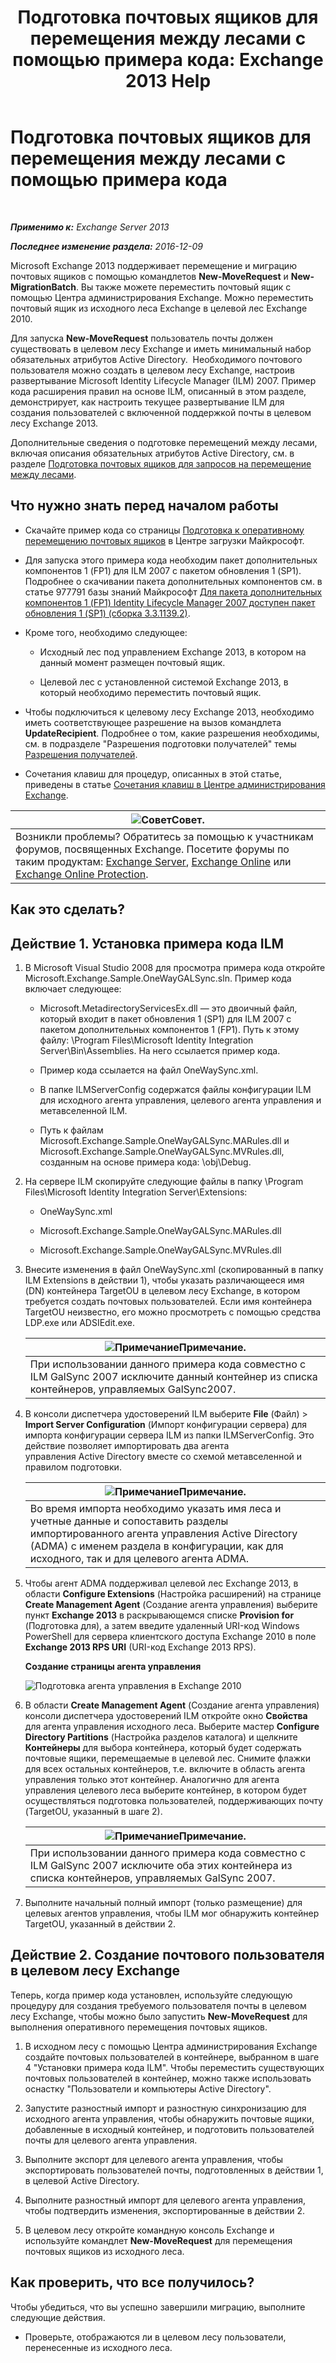 ﻿---
title: 'Подготовка почтовых ящиков для перемещения между лесами с помощью примера кода: Exchange 2013 Help'
TOCTitle: Подготовка почтовых ящиков для перемещения между лесами с помощью примера кода
ms:assetid: f35ac7a5-bb84-4653-b6d0-65906e93627b
ms:mtpsurl: https://technet.microsoft.com/ru-ru/library/Ee861124(v=EXCHG.150)
ms:contentKeyID: 50489503
ms.date: 04/30/2018
mtps_version: v=EXCHG.150
ms.translationtype: HT
---

# Подготовка почтовых ящиков для перемещения между лесами с помощью примера кода

 

_**Применимо к:** Exchange Server 2013_

_**Последнее изменение раздела:** 2016-12-09_

Microsoft Exchange 2013 поддерживает перемещение и миграцию почтовых ящиков с помощью командлетов **New-MoveRequest** и **New-MigrationBatch**. Вы также можете переместить почтовый ящик с помощью Центра администрирования Exchange. Можно переместить почтовый ящик из исходного леса Exchange в целевой лес Exchange 2010.

Для запуска **New-MoveRequest** пользователь почты должен существовать в целевом лесу Exchange и иметь минимальный набор обязательных атрибутов Active Directory.  Необходимого почтового пользователя можно создать в целевом лесу Exchange, настроив развертывание Microsoft Identity Lifecycle Manager (ILM) 2007. Пример кода расширения правил на основе ILM, описанный в этом разделе, демонстрирует, как настроить текущее развертывание ILM для создания пользователей с включенной поддержкой почты в целевом лесу Exchange 2013.

Дополнительные сведения о подготовке перемещений между лесами, включая описания обязательных атрибутов Active Directory, см. в разделе [Подготовка почтовых ящиков для запросов на перемещение между лесами](prepare-mailboxes-for-cross-forest-move-requests-exchange-2013-help.md).

## Что нужно знать перед началом работы

  - Скачайте пример кода со страницы [Подготовка к оперативному перемещению почтовых ящиков](https://go.microsoft.com/fwlink/p/?linkid=177882) в Центре загрузки Майкрософт.

  - Для запуска этого примера кода необходим пакет дополнительных компонентов 1 (FP1) для ILM 2007 с пакетом обновления 1 (SP1). Подробнее о скачивании пакета дополнительных компонентов см. в статье 977791 базы знаний Майкрософт [Для пакета дополнительных компонентов 1 (FP1) Identity Lifecycle Manager 2007 доступен пакет обновления 1 (SP1) (сборка 3.3.1139.2)](http://go.microsoft.com/fwlink/p/?linkid=3052%26kbid=977791).

  - Кроме того, необходимо следующее:
    
      - Исходный лес под управлением Exchange 2013, в котором на данный момент размещен почтовый ящик.
    
      - Целевой лес с установленной системой Exchange 2013, в который необходимо переместить почтовый ящик.

  - Чтобы подключиться к целевому лесу Exchange 2013, необходимо иметь соответствующее разрешение на вызов командлета **UpdateRecipient**. Подробнее о том, какие разрешения необходимы, см. в подразделе "Разрешения подготовки получателей" темы [Разрешения получателей](recipients-permissions-exchange-2013-help.md).

  - Сочетания клавиш для процедур, описанных в этой статье, приведены в статье [Сочетания клавиш в Центре администрирования Exchange](keyboard-shortcuts-in-the-exchange-admin-center-exchange-online-protection-help.md).

<table>
<thead>
<tr class="header">
<th><img src="images/Bb124558.tip(EXCHG.150).gif" title="Совет" alt="Совет" />Совет.</th>
</tr>
</thead>
<tbody>
<tr class="odd">
<td>Возникли проблемы? Обратитесь за помощью к участникам форумов, посвященных Exchange. Посетите форумы по таким продуктам: <a href="https://go.microsoft.com/fwlink/p/?linkid=60612">Exchange Server</a>, <a href="https://go.microsoft.com/fwlink/p/?linkid=267542">Exchange Online</a> или <a href="https://go.microsoft.com/fwlink/p/?linkid=285351">Exchange Online Protection</a>.</td>
</tr>
</tbody>
</table>


## Как это сделать?

## Действие 1. Установка примера кода ILM

1.  В Microsoft Visual Studio 2008 для просмотра примера кода откройте Microsoft.Exchange.Sample.OneWayGALSync.sln. Пример кода включает следующее:
    
      - Microsoft.MetadirectoryServicesEx.dll — это двоичный файл, который входит в пакет обновления 1 (SP1) для ILM 2007 с пакетом дополнительных компонентов 1 (FP1). Путь к этому файлу: \\Program Files\\Microsoft Identity Integration Server\\Bin\\Assemblies. На него ссылается пример кода.
    
      - Пример кода ссылается на файл OneWaySync.xml.
    
      - В папке ILMServerConfig содержатся файлы конфигурации ILM для исходного агента управления, целевого агента управления и метавселенной ILM.
    
      - Путь к файлам Microsoft.Exchange.Sample.OneWayGALSync.MARules.dll и Microsoft.Exchange.Sample.OneWayGALSync.MVRules.dll, созданным на основе примера кода: \\obj\\Debug.

2.  На сервере ILM скопируйте следующие файлы в папку \\Program Files\\Microsoft Identity Integration Server\\Extensions:
    
      - OneWaySync.xml
    
      - Microsoft.Exchange.Sample.OneWayGALSync.MARules.dll
    
      - Microsoft.Exchange.Sample.OneWayGALSync.MVRules.dll

3.  Внесите изменения в файл OneWaySync.xml (скопированный в папку ILM Extensions в действии 1), чтобы указать различающееся имя (DN) контейнера TargetOU в целевом лесу Exchange, в котором требуется создать почтовых пользователей. Если имя контейнера TargetOU неизвестно, его можно просмотреть с помощью средства LDP.exe или ADSIEdit.exe.
    
    <table>
    <thead>
    <tr class="header">
    <th><img src="images/JJ126620.note(EXCHG.150).gif" title="Примечание" alt="Примечание" />Примечание.</th>
    </tr>
    </thead>
    <tbody>
    <tr class="odd">
    <td>При использовании данного примера кода совместно с ILM GalSync 2007 исключите данный контейнер из списка контейнеров, управляемых GalSync2007.</td>
    </tr>
    </tbody>
    </table>


4.  В консоли диспетчера удостоверений ILM выберите **File** (Файл) \> **Import Server Configuration** (Импорт конфигурации сервера) для импорта конфигурации сервера ILM из папки ILMServerConfig. Это действие позволяет импортировать два агента управления Active Directory вместе со схемой метавселенной и правилом подготовки.
    
    <table>
    <thead>
    <tr class="header">
    <th><img src="images/JJ126620.note(EXCHG.150).gif" title="Примечание" alt="Примечание" />Примечание.</th>
    </tr>
    </thead>
    <tbody>
    <tr class="odd">
    <td>Во время импорта необходимо указать имя леса и учетные данные и сопоставить разделы импортированного агента управления Active Directory (ADMA) с именем раздела в конфигурации, как для исходного, так и для целевого агента ADMA.</td>
    </tr>
    </tbody>
    </table>


5.  Чтобы агент ADMA поддерживал целевой лес Exchange 2013, в области **Configure Extensions** (Настройка расширений) на странице **Create Management Agent** (Создание агента управления) выберите пункт **Exchange 2013** в раскрывающемся списке **Provision for** (Подготовка для), а затем введите удаленный URI-код Windows PowerShell для сервера клиентского доступа Exchange 2010 в поле **Exchange 2013 RPS URI** (URI-код Exchange 2013 RPS).
    
    **Создание страницы агента управления**
    
    ![Подготовка агента управления в Exchange 2010](images/Aa998597.8f403cda-e5e4-4edf-887f-c1ed46cee3f5(EXCHG.150).gif "Подготовка агента управления в Exchange 2010")  

6.  В области **Create Management Agent** (Создание агента управления) консоли диспетчера удостоверений ILM откройте окно **Свойства** для агента управления исходного леса. Выберите мастер **Configure Directory Partitions** (Настройка разделов каталога) и щелкните **Контейнеры** для выбора контейнера, который будет содержать почтовые ящики, перемещаемые в целевой лес. Снимите флажки для всех остальных контейнеров, т.е. включите в область агента управления только этот контейнер. Аналогично для агента управления целевого леса выберите контейнер, в котором будет осуществляться подготовка пользователей, поддерживающих почту (TargetOU, указанный в шаге 2).
    
    <table>
    <thead>
    <tr class="header">
    <th><img src="images/JJ126620.note(EXCHG.150).gif" title="Примечание" alt="Примечание" />Примечание.</th>
    </tr>
    </thead>
    <tbody>
    <tr class="odd">
    <td>При использовании данного примера кода совместно с ILM GalSync 2007 исключите оба этих контейнера из списка контейнеров, управляемых GalSync 2007.</td>
    </tr>
    </tbody>
    </table>


7.  Выполните начальный полный импорт (только размещение) для целевых агентов управления, чтобы ILM мог обнаружить контейнер TargetOU, указанный в действии 2.

## Действие 2. Создание почтового пользователя в целевом лесу Exchange

Теперь, когда пример кода установлен, используйте следующую процедуру для создания требуемого пользователя почты в целевом лесу Exchange, чтобы можно было запустить **New-MoveRequest** для выполнения оперативного перемещения почтовых ящиков.

1.  В исходном лесу с помощью Центра администрирования Exchange создайте почтовых пользователей в контейнере, выбранном в шаге 4 "Установки примера кода ILM". Чтобы переместить существующих почтовых пользователей в контейнер, можно также использовать оснастку "Пользователи и компьютеры Active Directory".

2.  Запустите разностный импорт и разностную синхронизацию для исходного агента управления, чтобы обнаружить почтовые ящики, добавленные в исходный контейнер, и подготовить пользователей почты для целевого агента управления.

3.  Выполните экспорт для целевого агента управления, чтобы экспортировать пользователей почты, подготовленных в действии 1, в целевой Active Directory.

4.  Выполните разностный импорт для целевого агента управления, чтобы подтвердить изменения, экспортированные в действии 2.

5.  В целевом лесу откройте командную консоль Exchange и используйте командлет **New-MoveRequest** для перемещения почтовых ящиков из исходного леса.

## Как проверить, что все получилось?

Чтобы убедиться, что вы успешно завершили миграцию, выполните следующие действия.

  - Проверьте, отображаются ли в целевом лесу пользователи, перенесенные из исходного леса.

